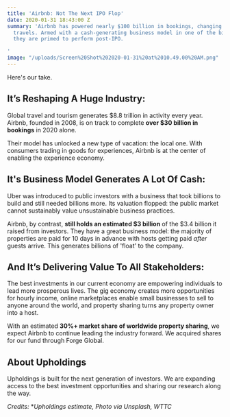 ```yaml
---
title: 'Airbnb: Not The Next IPO Flop'
date: 2020-01-31 18:43:00 Z
summary: 'Airbnb has powered nearly $100 billion in bookings, changing how the world
  travels. Armed with a cash-generating business model in one of the biggest industries,
  they are primed to perform post-IPO.

'
image: "/uploads/Screen%20Shot%202020-01-31%20at%2010.49.00%20AM.png"
---
```


Here's our take.

## **It’s Reshaping A Huge Industry:**

Global travel and tourism generates $8.8 trillion in activity every year. Airbnb, founded in 2008, is on track to complete **over $30 billion in bookings** in 2020 alone.

Their model has unlocked a new type of vacation: the local one. With consumers trading in goods for experiences, Airbnb is at the center of enabling the experience economy.

## **It's Business Model Generates A Lot Of Cash:**

Uber was introduced to public investors with a business that took billions to build and still needed billions more. Its valuation flopped: the public market cannot sustainably value unsustainable business practices.

Airbnb, by contrast, **still holds an estimated $3 billion** of the $3.4 billion it raised from investors. They have a great business model: the majority of properties are paid for 10 days in advance with hosts getting paid *after* guests arrive. This generates billions of 'float' to the company.

## **And It’s Delivering Value To All Stakeholders:**

The best investments in our current economy are empowering individuals to lead more prosperous lives. The gig economy creates more opportunities for hourly income, online marketplaces enable small businesses to sell to anyone around the world, and property sharing turns any property owner into a host.

With an estimated **30%\+ market share of worldwide property sharing**, we expect Airbnb to continue leading the industry forward. We acquired shares for our fund through Forge Global.

## **About Upholdings**

Upholdings is built for the next generation of investors. We are expanding access to the best investment opportunities and sharing our research along the way.

*Credits:* \**Upholdings estimate, Photo via Unsplash, WTTC*